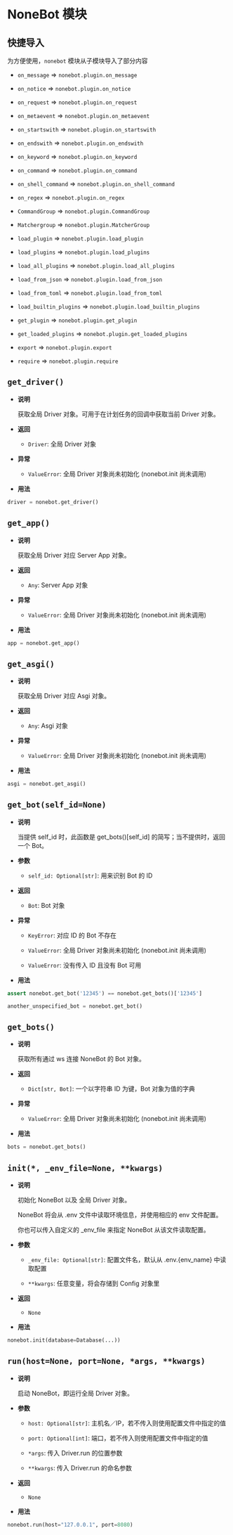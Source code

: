 # NoneBot 模块

## 快捷导入

为方便使用，`nonebot` 模块从子模块导入了部分内容


* `on_message` => `nonebot.plugin.on_message`


* `on_notice` => `nonebot.plugin.on_notice`


* `on_request` => `nonebot.plugin.on_request`


* `on_metaevent` => `nonebot.plugin.on_metaevent`


* `on_startswith` => `nonebot.plugin.on_startswith`


* `on_endswith` => `nonebot.plugin.on_endswith`


* `on_keyword` => `nonebot.plugin.on_keyword`


* `on_command` => `nonebot.plugin.on_command`


* `on_shell_command` => `nonebot.plugin.on_shell_command`


* `on_regex` => `nonebot.plugin.on_regex`


* `CommandGroup` => `nonebot.plugin.CommandGroup`


* `Matchergroup` => `nonebot.plugin.MatcherGroup`


* `load_plugin` => `nonebot.plugin.load_plugin`


* `load_plugins` => `nonebot.plugin.load_plugins`


* `load_all_plugins` => `nonebot.plugin.load_all_plugins`


* `load_from_json` => `nonebot.plugin.load_from_json`


* `load_from_toml` => `nonebot.plugin.load_from_toml`


* `load_builtin_plugins` => `nonebot.plugin.load_builtin_plugins`


* `get_plugin` => `nonebot.plugin.get_plugin`


* `get_loaded_plugins` => `nonebot.plugin.get_loaded_plugins`


* `export` => `nonebot.plugin.export`


* `require` => `nonebot.plugin.require`


## `get_driver()`


* **说明**

    获取全局 Driver 对象。可用于在计划任务的回调中获取当前 Driver 对象。



* **返回**

    
    * `Driver`: 全局 Driver 对象



* **异常**

    
    * `ValueError`: 全局 Driver 对象尚未初始化 (nonebot.init 尚未调用)



* **用法**


```python
driver = nonebot.get_driver()
```


## `get_app()`


* **说明**

    获取全局 Driver 对应 Server App 对象。



* **返回**

    
    * `Any`: Server App 对象



* **异常**

    
    * `ValueError`: 全局 Driver 对象尚未初始化 (nonebot.init 尚未调用)



* **用法**


```python
app = nonebot.get_app()
```


## `get_asgi()`


* **说明**

    获取全局 Driver 对应 Asgi 对象。



* **返回**

    
    * `Any`: Asgi 对象



* **异常**

    
    * `ValueError`: 全局 Driver 对象尚未初始化 (nonebot.init 尚未调用)



* **用法**


```python
asgi = nonebot.get_asgi()
```


## `get_bot(self_id=None)`


* **说明**

    当提供 self_id 时，此函数是 get_bots()[self_id] 的简写；当不提供时，返回一个 Bot。



* **参数**

    
    * `self_id: Optional[str]`: 用来识别 Bot 的 ID



* **返回**

    
    * `Bot`: Bot 对象



* **异常**

    
    * `KeyError`: 对应 ID 的 Bot 不存在


    * `ValueError`: 全局 Driver 对象尚未初始化 (nonebot.init 尚未调用)


    * `ValueError`: 没有传入 ID 且没有 Bot 可用



* **用法**


```python
assert nonebot.get_bot('12345') == nonebot.get_bots()['12345']

another_unspecified_bot = nonebot.get_bot()
```


## `get_bots()`


* **说明**

    获取所有通过 ws 连接 NoneBot 的 Bot 对象。



* **返回**

    
    * `Dict[str, Bot]`: 一个以字符串 ID 为键，Bot 对象为值的字典



* **异常**

    
    * `ValueError`: 全局 Driver 对象尚未初始化 (nonebot.init 尚未调用)



* **用法**


```python
bots = nonebot.get_bots()
```


## `init(*, _env_file=None, **kwargs)`


* **说明**

    初始化 NoneBot 以及 全局 Driver 对象。

    NoneBot 将会从 .env 文件中读取环境信息，并使用相应的 env 文件配置。

    你也可以传入自定义的 _env_file 来指定 NoneBot 从该文件读取配置。



* **参数**

    
    * `_env_file: Optional[str]`: 配置文件名，默认从 .env.{env_name} 中读取配置


    * `**kwargs`: 任意变量，将会存储到 Config 对象里



* **返回**

    
    * `None`



* **用法**


```python
nonebot.init(database=Database(...))
```


## `run(host=None, port=None, *args, **kwargs)`


* **说明**

    启动 NoneBot，即运行全局 Driver 对象。



* **参数**

    
    * `host: Optional[str]`: 主机名／IP，若不传入则使用配置文件中指定的值


    * `port: Optional[int]`: 端口，若不传入则使用配置文件中指定的值


    * `*args`: 传入 Driver.run 的位置参数


    * `**kwargs`: 传入 Driver.run 的命名参数



* **返回**

    
    * `None`



* **用法**


```python
nonebot.run(host="127.0.0.1", port=8080)
```
